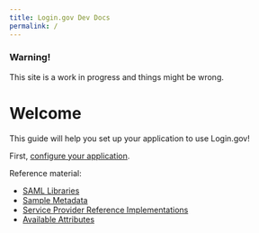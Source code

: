 ```yaml
---
title: Login.gov Dev Docs
permalink: /
---
```


<div class="usa-alert usa-alert-warning">
  <div class="usa-alert-body">
    <h3 class="usa-alert-heading">Warning!</h3>
    <p class="usa-alert-text">This site is a work in progress and things might be wrong.</p>
  </div>
</div>

# Welcome

This guide will help you set up your application to use Login.gov!

First, [configure your application]({{site.baseurl}}/config).

Reference material:

- [SAML Libraries]({{site.baseurl}}/saml_libs)
- [Sample Metadata]({{site.baseurl}}/sample_metadata)
- [Service Provider Reference Implementations]({{site.baseurl}}/sp_refs)
- [Available Attributes]({{site.baseurl}}/attributes)
